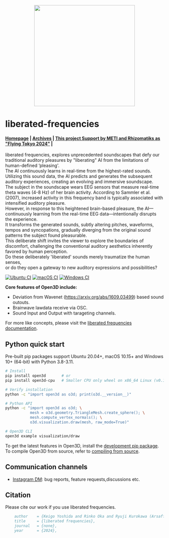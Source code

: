 <p align="center">
<img src="https://raw.githubusercontent.com/isl-org/Open3D/main/docs/_static/open3d_logo_horizontal.png" width="320" />
</p>

# liberated-frequencies

<h4>
    <a href="https://www.open3d.org">Homepage</a> |
    <a href="https://www.open3d.org/docs">Archives</a> |
    <a href="https://www.open3d.org/docs/release/getting_started.html">This project Support by METI and Rhizomatiks as "Flying Tokyo 2024"</a> |

</h4>

liberated frequencies, explores unprecedented soundscapes that defy our traditional auditory pleasures by "liberating" AI from the limitations of human-defined ‘pleasing'.<br>
The AI continuously learns in real-time from the highest-rated sounds. Utilizing this sound data, the AI predicts and generates the subsequent auditory experiences, creating an evolving and immersive soundscape.<br>
The subject in the soundscape wears EEG sensors that measure real-time theta waves (4-8 Hz) of her brain activity. According to Sammler et al. (2007), increased activity in this frequency band is typically associated with intensified auditory pleasure.<br>
However, in response to this heightened brain-based pleasure, the AI—continuously learning from the real-time EEG data—intentionally disrupts the experience.<br>
It transforms the generated sounds, subtly altering pitches, waveforms, tempos and syncopations, gradually diverging from the original sound patterns the subject found pleasurable.<br>
This deliberate shift invites the viewer to explore the boundaries of discomfort, challenging the conventional auditory aesthetics inherently favored by human perception.<br>
Do these deliberately 'liberated' sounds merely traumatize the human senses,<br>
or do they open a gateway to new auditory expressions and possibilities?<br>

[![Ubuntu CI](https://github.com/isl-org/Open3D/actions/workflows/ubuntu.yml/badge.svg)](https://github.com/isl-org/Open3D/actions?query=workflow%3A%22Ubuntu+CI%22)
[![macOS CI](https://github.com/isl-org/Open3D/actions/workflows/macos.yml/badge.svg)](https://github.com/isl-org/Open3D/actions?query=workflow%3A%22macOS+CI%22)
[![Windows CI](https://github.com/isl-org/Open3D/actions/workflows/windows.yml/badge.svg)](https://github.com/isl-org/Open3D/actions?query=workflow%3A%22Windows+CI%22)

**Core features of Open3D include:**

-   Deviation from Wavenet (https://arxiv.org/abs/1609.03499) based sound outouts.
-   Brainwave lawdata receive via OSC.
-   Sound Input and Output with tarageting channels.

For more like concepts, please visit the [liberated frequencies documentation](https://keigoyoshida.jp/room20.html).

## Python quick start

Pre-built pip packages support Ubuntu 20.04+, macOS 10.15+ and Windows 10+
(64-bit) with Python 3.8-3.11.

```bash
# Install
pip install open3d       # or
pip install open3d-cpu   # Smaller CPU only wheel on x86_64 Linux (v0.17+)

# Verify installation
python -c "import open3d as o3d; print(o3d.__version__)"

# Python API
python -c "import open3d as o3d; \
           mesh = o3d.geometry.TriangleMesh.create_sphere(); \
           mesh.compute_vertex_normals(); \
           o3d.visualization.draw(mesh, raw_mode=True)"

# Open3D CLI
open3d example visualization/draw
```

To get the latest features in Open3D, install the
[development pip package](https://www.open3d.org/docs/latest/getting_started.html#development-version-pip).
To compile Open3D from source, refer to
[compiling from source](https://www.open3d.org/docs/release/compilation.html).


## Communication channels

-   [Instagram DM](https://www.instagram.com/keigoyoshida_/): bug reports,
    feature requests,discussions etc.

## Citation

Please cite our work if you use liberated frequencies.

```bib
    author    = {Keigo Yoshida and Rinko Oka and Ryuji Kurokawa (Arsaffix)},
    title     = {liberated frequencies},
    journal   = {none},
    year      = {2024},
```
